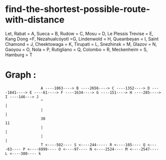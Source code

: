 # find-the-shortest-possible-route-with-distance
Let, Rabat = A, Sueca = B, Rudow = C, Mosu = D, Le Plessis Trevise = E, Kang Dong =F, Nezahualcóyotl =G, Lindenwold = H, Queanbeyan = I, Saint Chamond = J, Cheektowaga = K, Tirupati = L, Snezhinsk = M, Glazov = N, Gaoyou = O, Nola = P, Rutigliano = Q, Colombo = R, Meckenheim = S, Hamburg = T

# Graph : 

                    A ----1063----> B ----2656----> C ----1352----> D ----1841----> E ----61----> F ----1634----> G ----151----> H ----285----> I ----146---> J 
                    ^                                                                                                                                         |
                    |                                                                                                                                         |
                    30                                                                                                                                        11
                    |                                                                                                                                         |
                    |                                                                                                                                         |
                    T <----502---- S <----244----- R <----105---- Q <----63---- P <----6999---- O <----97---- N <----2524---- M <----2547---- L <----380---- k
                                                                                                                                                
                                                                                                                                        
